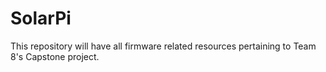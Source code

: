 # SolarPi
This repository will have all firmware related resources pertaining to Team 8's Capstone project.
